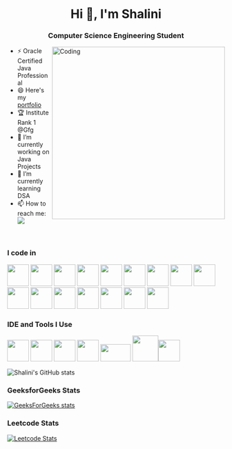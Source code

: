 
<h1 align="center">Hi 👋, I'm Shalini</h1>
<h3 align="center">Computer Science Engineering Student</h3>
<img align="right" alt="Coding" width="400" src=https://cdn.dribbble.com/users/1063314/screenshots/3020974/tdsocial_dribbble.gif>


<!--
**Shalini-Ganeshan/Shalini-Ganeshan** is a ✨ _special_ ✨ repository because its `README.md` (this file) appears on your GitHub profile.

Here are some ideas to get you started:
-->
- ⚡ Oracle Certified Java Professional
- 😄 Here's my [portfolio](https://shaliniganeshan.netlify.app/)
- 🏆 Institute Rank 1 @Gfg
- 🔭 I’m currently working on Java Projects
- 🌱 I’m currently learning DSA
- 📫 How to reach me: <br />
 [<img src="https://img.shields.io/badge/LinkedIn-0077B5?style=for-the-badge&logo=linkedin&logoColor=white" />](https://www.linkedin.com/in/shalini-ganeshan-38585b248/)
 <br />

### I code in

<img height="50" width="50" src="https://img.icons8.com/color/48/000000/c-programming.png" /> <img height="50" width="50" src="https://img.icons8.com/color/48/000000/c-plus-plus-logo.png" /> <img height="50" width="50" src="https://img.icons8.com/color/48/000000/java-coffee-cup-logo.png" />
<img height="50" width="50" src="https://img.icons8.com/color/48/000000/python.png" /> <img height="50" width="50" src="https://img.icons8.com/color/48/000000/html-5.png" /> <img height="50" width="50" src="https://img.icons8.com/color/48/000000/css3.png" />  <img height="50" width="50" src="https://img.icons8.com/color/48/000000/bootstrap.png" />
<img height="50" width="50" src="https://img.icons8.com/color/48/000000/javascript.png"/> <img height="50" width="50" src="https://img.icons8.com/color/48/000000/react-native.png"/> <img height="50" width="50" src="https://img.icons8.com/color/48/000000/google-firebase-console.png"/> <img height="50" width="50" src="https://img.icons8.com/color/48/000000/mysql-logo.png"/> <img height="50" width="50" src="https://img.icons8.com/color/48/000000/mongodb.png"/> <img height="50" width="50" src="https://img.icons8.com/color/48/000000/nodejs.png"/> <img height="50" width="50" src="https://img.icons8.com/color/48/000000/spring-logo.png"/> <img height="50" width="50" src="https://img.icons8.com/color/48/null/graphql.png"/> <img height="50" width="50" src="https://www.pngall.com/wp-content/uploads/5/Linux-Logo-PNG-Download-Image.png"/>

### IDE and Tools I Use
<img height="50" width="50" src="https://img.icons8.com/color/48/000000/visual-studio-code-2019.png"/>  <img height="50" width="50" src="https://img.icons8.com/color/50/000000/git.png"/>  <img height="50" src="https://img.icons8.com/?size=100&id=61466&format=png&color=000000"/> <img height="50" src="https://img.icons8.com/color/480/null/notion--v1.png" /> <img height="40" width="70" src="https://creazilla-store.fra1.digitaloceanspaces.com/icons/3253696/docker-icon-icon-md.png"/> <img height="60" width="60" src="https://products.containerize.com/fr/live-chat/botpress/menu_image.png"/><img height="50" src="https://img.shields.io/badge/Netlify-00C7B7?style=for-the-badge&logo=netlify&logoColor=white"/>


![Shalini's GitHub stats](https://github-readme-stats.vercel.app/api?username=Shalini-Ganeshan&theme=dark&show_icons=true&&hide=issues,contribs)

### GeeksforGeeks Stats

[![GeeksForGeeks stats](https://gfgstatscard.vercel.app/shalini_288)](https://www.geeksforgeeks.org/user/shalini_288/)



### Leetcode Stats
[![Leetcode Stats](https://leetcard.jacoblin.cool/ShaliniGaneshan?ext=contest&theme=dark)](https://leetcode.com/ShaliniGaneshan)









